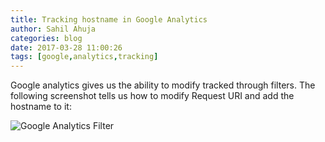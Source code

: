 ```yaml
---
title: Tracking hostname in Google Analytics
author: Sahil Ahuja
categories: blog
date: 2017-03-28 11:00:26
tags: [google,analytics,tracking]
---
```

Google analytics gives us the ability to modify tracked through filters. The following screenshot tells us how to modify Request URI and add the hostname to it:
<!-- more -->
 
![Google Analytics Filter](/images/google_analytics_filter.png)

